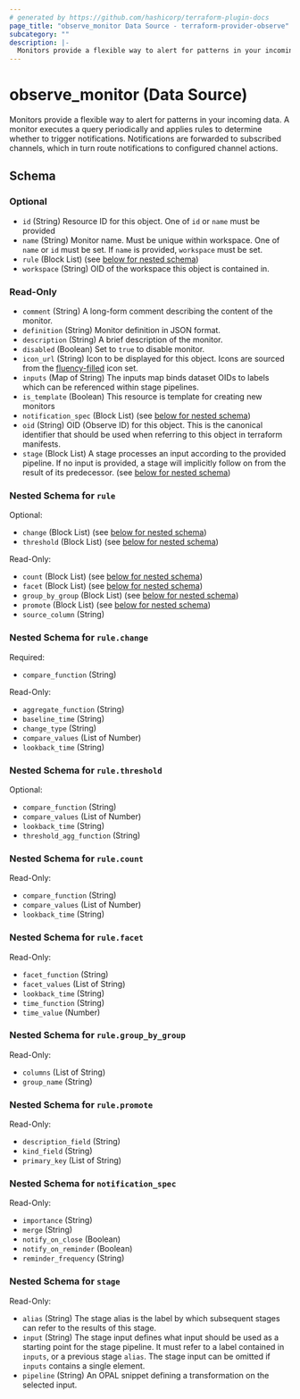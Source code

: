 ```yaml
---
# generated by https://github.com/hashicorp/terraform-plugin-docs
page_title: "observe_monitor Data Source - terraform-provider-observe"
subcategory: ""
description: |-
  Monitors provide a flexible way to alert for patterns in your incoming data. A monitor executes a query periodically and applies rules to determine whether to trigger notifications. Notifications are forwarded to subscribed channels, which in turn route notifications to configured channel actions.
---
```


# observe_monitor (Data Source)

Monitors provide a flexible way to alert for patterns in your incoming data. A monitor executes a query periodically and applies rules to determine whether to trigger notifications. Notifications are forwarded to subscribed channels, which in turn route notifications to configured channel actions.



<!-- schema generated by tfplugindocs -->
## Schema

### Optional

- `id` (String) Resource ID for this object.
One of `id` or `name` must be provided
- `name` (String) Monitor name. Must be unique within workspace.
One of `name` or `id` must be set. If `name` is provided, `workspace` must be set.
- `rule` (Block List) (see [below for nested schema](#nestedblock--rule))
- `workspace` (String) OID of the workspace this object is contained in.

### Read-Only

- `comment` (String) A long-form comment describing the content of the monitor.
- `definition` (String) Monitor definition in JSON format.
- `description` (String) A brief description of the monitor.
- `disabled` (Boolean) Set to `true` to disable monitor.
- `icon_url` (String) Icon to be displayed for this object. Icons are sourced from the [fluency-filled](https://icons8.com/icons/fluency-systems-filled) icon set.
- `inputs` (Map of String) The inputs map binds dataset OIDs to labels which can be referenced within
stage pipelines.
- `is_template` (Boolean) This resource is template for creating new monitors
- `notification_spec` (Block List) (see [below for nested schema](#nestedblock--notification_spec))
- `oid` (String) OID (Observe ID) for this object. This is the canonical identifier that
should be used when referring to this object in terraform manifests.
- `stage` (Block List) A stage processes an input according to the provided pipeline. If no
input is provided, a stage will implicitly follow on from the result of
its predecessor. (see [below for nested schema](#nestedblock--stage))

<a id="nestedblock--rule"></a>
### Nested Schema for `rule`

Optional:

- `change` (Block List) (see [below for nested schema](#nestedblock--rule--change))
- `threshold` (Block List) (see [below for nested schema](#nestedblock--rule--threshold))

Read-Only:

- `count` (Block List) (see [below for nested schema](#nestedblock--rule--count))
- `facet` (Block List) (see [below for nested schema](#nestedblock--rule--facet))
- `group_by_group` (Block List) (see [below for nested schema](#nestedblock--rule--group_by_group))
- `promote` (Block List) (see [below for nested schema](#nestedblock--rule--promote))
- `source_column` (String)

<a id="nestedblock--rule--change"></a>
### Nested Schema for `rule.change`

Required:

- `compare_function` (String)

Read-Only:

- `aggregate_function` (String)
- `baseline_time` (String)
- `change_type` (String)
- `compare_values` (List of Number)
- `lookback_time` (String)


<a id="nestedblock--rule--threshold"></a>
### Nested Schema for `rule.threshold`

Optional:

- `compare_function` (String)
- `compare_values` (List of Number)
- `lookback_time` (String)
- `threshold_agg_function` (String)


<a id="nestedblock--rule--count"></a>
### Nested Schema for `rule.count`

Read-Only:

- `compare_function` (String)
- `compare_values` (List of Number)
- `lookback_time` (String)


<a id="nestedblock--rule--facet"></a>
### Nested Schema for `rule.facet`

Read-Only:

- `facet_function` (String)
- `facet_values` (List of String)
- `lookback_time` (String)
- `time_function` (String)
- `time_value` (Number)


<a id="nestedblock--rule--group_by_group"></a>
### Nested Schema for `rule.group_by_group`

Read-Only:

- `columns` (List of String)
- `group_name` (String)


<a id="nestedblock--rule--promote"></a>
### Nested Schema for `rule.promote`

Read-Only:

- `description_field` (String)
- `kind_field` (String)
- `primary_key` (List of String)



<a id="nestedblock--notification_spec"></a>
### Nested Schema for `notification_spec`

Read-Only:

- `importance` (String)
- `merge` (String)
- `notify_on_close` (Boolean)
- `notify_on_reminder` (Boolean)
- `reminder_frequency` (String)


<a id="nestedblock--stage"></a>
### Nested Schema for `stage`

Read-Only:

- `alias` (String) The stage alias is the label by which subsequent stages can refer to the
results of this stage.
- `input` (String) The stage input defines what input should be used as a starting point for
the stage pipeline. It must refer to a label contained in `inputs`, or a
previous stage `alias`. The stage input can be omitted if `inputs`
contains a single element.
- `pipeline` (String) An OPAL snippet defining a transformation on the selected input.
